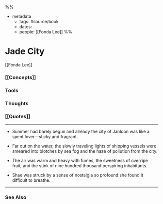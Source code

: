 %%
- metadata
	- tags: #source/book
	- dates: 
	- people: [[Fonda Lee]]
%%

# Jade City
[[Fonda Lee]]

### [[Concepts]]

### Tools

### Thoughts

### [[Quotes]]
---

- Summer had barely begun and already the city of Janloon was like a spent lover—sticky and fragrant.

- Far out on the water, the slowly traveling lights of shipping vessels were smeared into blotches by sea fog and the haze of pollution from the city.

- The air was warm and heavy with fumes, the sweetness of overripe fruit, and the stink of nine hundred thousand perspiring inhabitants.

- Shae was struck by a sense of nostalgia so profound she found it difficult to breathe.


----
### See Also